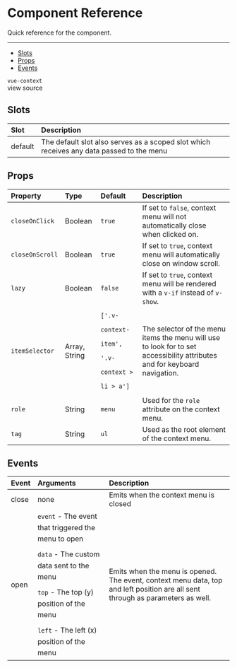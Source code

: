# Component Reference

Quick reference for the component.

---

- [Slots](#slots)
- [Props](#props)
- [Events](#events)

<div class="flex flex-wrap justify-between mt-5">
    <div>
        <code>vue-context</code>
    </div>
    <larecipe-button tag="a" href="https://github.com/rawilk/vue-context/blob/master/src/vue-context.vue" target="_blank" radius="full" type="info">
    view source
    </larecipe-button>
</div> 

<a name="slots"></a>
## Slots

| Slot | Description |
| :- | :- |
| default | The default slot also serves as a scoped slot which receives any data passed to the menu |

<a name="props"></a>
## Props

| Property | Type | Default | Description |
| :--- | :--- | :--- | :--- |
| `closeOnClick` | Boolean | `true` | If set to `false`, context menu will not automatically close when clicked on. |
| `closeOnScroll` | Boolean | `true` | If set to `true`, context menu will automatically close on window scroll. |
| `lazy` | Boolean | `false` | If set to `true`, context menu will be rendered with a `v-if` instead of `v-show`. |
| `itemSelector` | Array, String | <code style="line-height:32px;">['.v-context-item', '.v-context > li > a']</code> | The selector of the menu items the menu will use to look for to set accessibility attributes and for keyboard navigation. |
| `role` | String | `menu` | Used for the `role` attribute on the context menu. |
| `tag` | String | `ul` | Used as the root element of the context menu. |

<a name="events"></a>
## Events

| Event | Arguments | Description |
| :--- | :--- | :--- |
| close | none | Emits when the context menu is closed |
| open | <div style="line-height:25px;">`event` - The event that triggered the menu to open</div><div style="line-height:25px;margin-top:10px;">`data` - The custom data sent to the menu</div><div style="line-height:25px;margin-top:10px;">`top` - The top (y) position of the menu</div><div style="line-height:25px;margin-top:10px;">`left` - The left (x) position of the menu</div> | Emits when the menu is opened. The event, context menu data, top and left position are all sent through as parameters as well. |